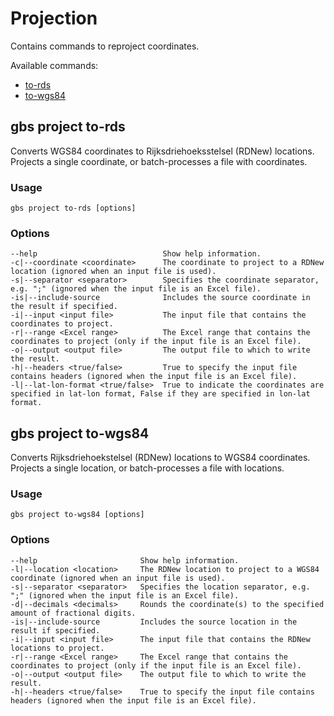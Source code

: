 # Projection

Contains commands to reproject coordinates.

Available commands:
- [to-rds](#gbs-project-to-rds)
- [to-wgs84](#gbs-project-to-wgs84)

## gbs project to-rds
Converts WGS84 coordinates to Rijksdriehoeksstelsel (RDNew) locations. Projects a single coordinate, or batch-processes a file with coordinates.

### Usage
```
gbs project to-rds [options]
```

### Options
```
--help                            Show help information.
-c|--coordinate <coordinate>      The coordinate to project to a RDNew location (ignored when an input file is used).
-s|--separator <separator>        Specifies the coordinate separator, e.g. ";" (ignored when the input file is an Excel file).
-is|--include-source              Includes the source coordinate in the result if specified.
-i|--input <input file>           The input file that contains the coordinates to project.
-r|--range <Excel range>          The Excel range that contains the coordinates to project (only if the input file is an Excel file).
-o|--output <output file>         The output file to which to write the result.
-h|--headers <true/false>         True to specify the input file contains headers (ignored when the input file is an Excel file).
-l|--lat-lon-format <true/false>  True to indicate the coordinates are specified in lat-lon format, False if they are specified in lon-lat format.

```

## gbs project to-wgs84
Converts Rijksdriehoekstelsel (RDNew) locations to WGS84 coordinates. Projects a single location, or batch-processes a file with locations.

### Usage
```
gbs project to-wgs84 [options]
```

### Options
```
--help                       Show help information.
-l|--location <location>     The RDNew location to project to a WGS84 coordinate (ignored when an input file is used).
-s|--separator <separator>   Specifies the location separator, e.g. ";" (ignored when the input file is an Excel file).
-d|--decimals <decimals>     Rounds the coordinate(s) to the specified amount of fractional digits.
-is|--include-source         Includes the source location in the result if specified.
-i|--input <input file>      The input file that contains the RDNew locations to project.
-r|--range <Excel range>     The Excel range that contains the coordinates to project (only if the input file is an Excel file).
-o|--output <output file>    The output file to which to write the result.
-h|--headers <true/false>    True to specify the input file contains headers (ignored when the input file is an Excel file).

```
